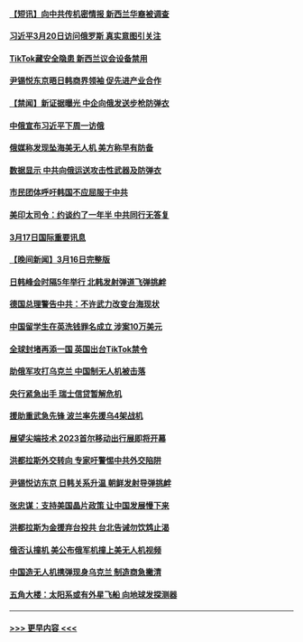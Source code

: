 #### [【短讯】向中共传机密情报 新西兰华裔被调查](../pages/prog202/a103671052.md?t=03180343) 
#### [习近平3月20日访问俄罗斯 真实意图引关注](../pages/prog202/a103671028.md?t=03180343) 
#### [TikTok藏安全隐患 新西兰议会设备禁用](../pages/prog202/a103671029.md?t=03180343) 
#### [尹锡悦东京晤日韩商界领袖 促先进产业合作](../pages/prog202/a103671031.md?t=03180343) 
#### [【禁闻】新证据曝光 中企向俄发送步枪防弹衣](../pages/prog202/a103670984.md?t=03180343) 
#### [中俄宣布习近平下周一访俄](../pages/prog202/a103670952.md?t=03180343) 
#### [俄媒称发现坠海美无人机 美方称早有防备](../pages/prog202/a103670809.md?t=03180343) 
#### [数据显示 中共向俄运送攻击性武器及防弹衣](../pages/prog202/a103670805.md?t=03180343) 
#### [市民团体呼吁韩国不应屈服于中共](../pages/prog202/a103670797.md?t=03180343) 
#### [美印太司令：约谈约了一年半 中共同行无答复](../pages/prog202/a103670800.md?t=03180343) 
#### [3月17日国际重要讯息](../pages/prog202/a103670790.md?t=03180343) 
#### [【晚间新闻】3月16日完整版](../pages/prog202/a103670633.md?t=03180343) 
#### [日韩峰会时隔5年举行 北韩发射弹道飞弹挑衅](../pages/prog202/a103670630.md?t=03180343) 
#### [德国总理警告中共：不许武力改变台海现状](../pages/prog202/a103670631.md?t=03180343) 
#### [中国留学生在英洗钱罪名成立 涉案10万美元](../pages/prog202/a103670566.md?t=03180343) 
#### [全球封堵再添一国 英国出台TikTok禁令](../pages/prog202/a103670486.md?t=03180343) 
#### [助俄军攻打乌克兰 中国制无人机被击落](../pages/prog202/a103670484.md?t=03180343) 
#### [央行紧急出手 瑞士信贷暂解危机](../pages/prog202/a103670483.md?t=03180343) 
#### [援助重武急先锋 波兰率先援乌4架战机](../pages/prog202/a103670482.md?t=03180343) 
#### [展望尖端技术 2023首尔移动出行展即将开幕](../pages/prog202/a103670322.md?t=03180343) 
#### [洪都拉斯外交转向 专家吁警惕中共外交陷阱](../pages/prog202/a103670318.md?t=03180343) 
#### [尹锡悦访东京 日韩关系升温 朝鲜发射导弹挑衅](../pages/prog202/a103670316.md?t=03180343) 
#### [张忠谋：支持美国晶片政策 让中国发展慢下来](../pages/prog202/a103670323.md?t=03180343) 
#### [洪都拉斯为金援弃台投共 台北告诫勿饮鸩止渴](../pages/prog202/a103670280.md?t=03180343) 
#### [俄否认撞机 美公布俄军机撞上美无人机视频](../pages/prog202/a103670255.md?t=03180343) 
#### [中国造无人机携弹现身乌克兰 制造商急撇清](../pages/prog202/a103670179.md?t=03180343) 
#### [五角大楼：太阳系或有外星飞船 向地球发探测器](../pages/prog202/a103670122.md?t=03180343) 

----
#### [ >>> 更早内容 <<< ](../indexes/prog202-earlier.md)
